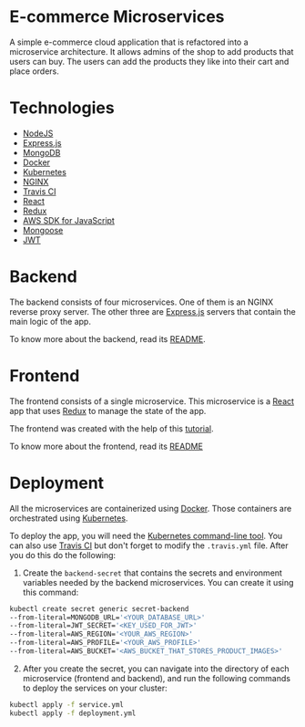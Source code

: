 # E-commerce Microservices
A simple e-commerce cloud application that is refactored into a microservice architecture. It allows admins of the shop to add products that users can buy. The users can add the products they like into their cart and place orders.

# Technologies
* [NodeJS](https://nodejs.org/en/)
* [Express.js](https://expressjs.com/)
* [MongoDB](https://www.mongodb.com/)
* [Docker](https://www.docker.com/)
* [Kubernetes](https://kubernetes.io/)
* [NGINX](https://www.nginx.com/)
* [Travis CI](https://travis-ci.org/)
* [React](https://reactjs.org/)
* [Redux](https://redux.js.org/)
* [AWS SDK for JavaScript](https://aws.amazon.com/sdk-for-javascript/)
* [Mongoose](https://mongoosejs.com/)
* [JWT](https://jwt.io/)

# Backend
The backend consists of four microservices. One of them is an NGINX reverse proxy server. The other three are [Express.js](https://expressjs.com/) servers that contain the main logic of the app.

To know more about the backend, read its [README](./backend/README.md).

# Frontend
The frontend consists of a single microservice. This microservice is a [React](https://reactjs.org/) app that uses [Redux](https://redux.js.org/) to manage the state of the app.

The frontend was created with the help of this [tutorial](https://www.youtube.com/watch?v=Fy9SdZLBTOo).

To know more about the frontend, read its [README](./frontend/README.md)

# Deployment
All the microservices are containerized using [Docker](https://www.docker.com/). Those containers are orchestrated using [Kubernetes](https://kubernetes.io/).

To deploy the app, you will need the [Kubernetes command-line tool](https://kubernetes.io/docs/tasks/tools/install-kubectl/). You can also use [Travis CI](https://travis-ci.org/) but don't forget to modify the `.travis.yml` file.
After you do this do the following:
1. Create the `backend-secret` that contains the secrets and environment variables needed by the backend microservices. You can create it using this command:

```bash
kubectl create secret generic secret-backend 
--from-literal=MONGODB_URL='<YOUR_DATABASE_URL>' 
--from-literal=JWT_SECRET='<KEY_USED_FOR_JWT>' 
--from-literal=AWS_REGION='<YOUR_AWS_REGION>' 
--from-literal=AWS_PROFILE='<YOUR_AWS_PROFILE>' 
--from-literal=AWS_BUCKET='<AWS_BUCKET_THAT_STORES_PRODUCT_IMAGES>'
```
2. After you create the secret, you can navigate into the directory of each microservice (frontend and backend), and run the following commands to deploy the services on your cluster:
```bash
kubectl apply -f service.yml
kubectl apply -f deployment.yml  
```